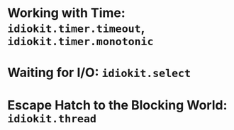 # Working with Time: `idiokit.timer.timeout`, `idiokit.timer.monotonic`

# Waiting for I/O: `idiokit.select`

# Escape Hatch to the Blocking World: `idiokit.thread`
